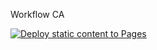 Workflow CA

[![Deploy static content to Pages](https://github.com/aerochippie/social-media-client/actions/workflows/pages.yml/badge.svg)](https://github.com/aerochippie/social-media-client/actions/workflows/pages.yml)
